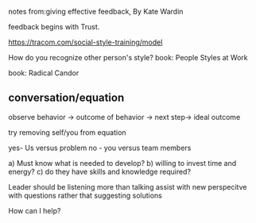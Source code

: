 notes from:giving effective feedback, By Kate Wardin


feedback begins with Trust.

https://tracom.com/social-style-training/model


How do you recognize other person's style?
  book: People Styles at Work
  
book: Radical Candor

conversation/equation
--------------------
observe behavior -> outcome of behavior -> next step-> ideal outcome

try removing self/you from equation 

yes- Us versus problem
no - you versus team members


a) Must know what is needed to develop?
b) willing to invest time and energy?
c) do they have skills and knowledge required?


Leader should be listening more than talking
assist with new perspecitve with questions rather that suggesting solutions


How can I help?

